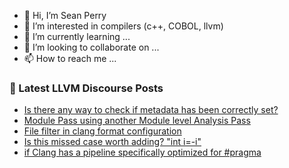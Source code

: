 - 👋 Hi, I’m Sean Perry
- 👀 I’m interested in compilers (c++, COBOL, llvm)
- 🌱 I’m currently learning ...
- 💞️ I’m looking to collaborate on ...
- 📫 How to reach me ...

<!---
s66perry/s66perry is a ✨ special ✨ repository because its `README.md` (this file) appears on your GitHub profile.
You can click the Preview link to take a look at your changes.
--->
### 📕 Latest LLVM Discourse Posts

<!-- DISCOURSE-LLVM:START -->
- [Is there any way to check if metadata has been correctly set?](https://discourse.llvm.org/t/is-there-any-way-to-check-if-metadata-has-been-correctly-set/73710#post_1)
- [Module Pass using another Module level Analysis Pass](https://discourse.llvm.org/t/module-pass-using-another-module-level-analysis-pass/73709#post_1)
- [File filter in clang format configuration](https://discourse.llvm.org/t/file-filter-in-clang-format-configuration/73706#post_1)
- [Is this missed case worth adding? &quot;int i=-i&quot;](https://discourse.llvm.org/t/is-this-missed-case-worth-adding-int-i-i/73701#post_2)
- [if Clang has a pipeline specifically optimized for #pragma](https://discourse.llvm.org/t/if-clang-has-a-pipeline-specifically-optimized-for-pragma/73660#post_5)
<!-- DISCOURSE-LLVM:END -->
